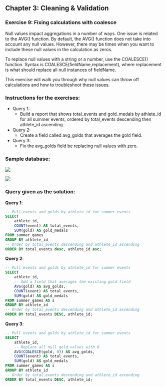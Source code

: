## Chapter 3: Cleaning & Validation
### Exercise 9: Fixing calculations with coalesce
Null values impact aggregations in a number of ways. One issue is related to the AVG() function. By default, the AVG() function does not take into account any null values. However, there may be times when you want to include these null values in the calculation as zeros.

To replace null values with a string or a number, use the COALESCE() function. Syntax is COALESCE(fieldName,replacement), where replacement is what should replace all null instances of fieldName.

This exercise will walk you through why null values can throw off calculations and how to troubleshoot these issues.

### Instructions for the exercises: 
- Query 1: 
    - Build a report that shows total_events and gold_medals by athlete_id for all summer events, ordered by total_events descending then athlete_id ascending.
- Query 2:
    - Create a field called avg_golds that averages the gold field.
- Query 3:
    - Fix the avg_golds field be replacing null values with zero.

### Sample database:

![](https://camo.githubusercontent.com/fb54a3045fc8f79c2a2613e944be3e4709349b9d/68747470733a2f2f692e6962622e636f2f7770305136395a2f436170747572652d312e706e67)

![](https://camo.githubusercontent.com/b031568d9ac99edddb3aed1263ebf10ac3098e61/68747470733a2f2f692e6962622e636f2f646d56564668312f436170747572652d322e706e67)

### Query given as the solution: 
**Query 1**:
```sql
-- Pull events and golds by athlete_id for summer events
SELECT 
    athlete_id,
    COUNT(event) AS total_events, 
    SUM(gold) AS gold_medals
FROM summer_games
GROUP BY athlete_id
-- Order by total_events descending and athlete_id ascending
ORDER BY total_events desc, athlete_id asc;
```
**Query 2**:
```sql
-- Pull events and golds by athlete_id for summer events
SELECT 
    athlete_id, 
    -- Add a field that averages the existing gold field
    AVG(gold) AS avg_golds,
    COUNT(event) AS total_events, 
    SUM(gold) AS gold_medals
FROM summer_games AS s
GROUP BY athlete_id
-- Order by total_events descending and athlete_id ascending
ORDER BY total_events DESC, athlete_id;
```
**Query 3**: 
```sql
-- Pull events and golds by athlete_id for summer events
SELECT 
    athlete_id, 
    -- Replace all null gold values with 0
    AVG(COALESCE(gold, 0)) AS avg_golds,
    COUNT(event) AS total_events, 
    SUM(gold) AS gold_medals
FROM summer_games AS s
GROUP BY athlete_id
-- Order by total_events descending and athlete_id ascending
ORDER BY total_events DESC, athlete_id;
```
